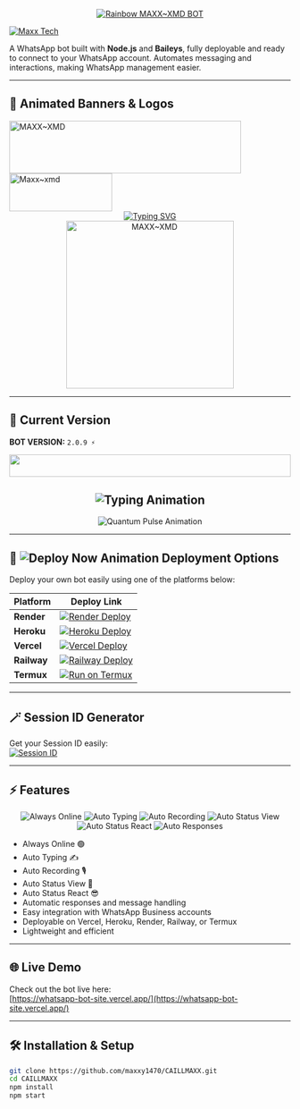 <p align="center">
  <a href="https://cooltext.com">
    <img src="https://readme-typing-svg.demolab.com?font=Fira+Code&size=60&duration=3000&color=ff0000,ff7f00,ffff00,00ff00,0000ff,4b0082,8f00ff&center=true&vCenter=true&width=900&height=100&lines=🌈+MAXX~XMD+BOT+🌈" alt="Rainbow MAXX~XMD BOT" />
  </a>
</p>

[![Maxx Tech](https://img.shields.io/badge/Maxx%20Tech-ALIVE-brightgreen?style=for-the-badge)]()

A WhatsApp bot built with **Node.js** and **Baileys**, fully deployable and ready to connect to your WhatsApp account. Automates messaging and interactions, making WhatsApp management easier.

---

## 🎨 Animated Banners & Logos

<a href="https://cooltext.com">
  <img src="https://images.cooltext.com/5741905.gif" width="415" height="94" alt="MAXX~XMD" />
</a>

<a href="https://cooltext.com">
  <img src="https://images.cooltext.com/5741908.png" width="184" height="68" alt="Maxx~xmd" />
</a>

<div align="center">
  <a href="https://git.io/typing-svg">
    <img src="https://readme-typing-svg.demolab.com?font=Rockwell&size=50&pause=1000&color=33ff00&center=true&width=910&height=100&lines=MAXX~OFFICIAL;Multi+Device+Whatsapp+Bot;Made+by+Maxx" alt="Typing SVG" />
  </a>
</div>

<div align="center">
  <img src="https://files.catbox.moe/8jx0q3.jpg" alt="MAXX~XMD" height="300">
</div>

---

## 📌 Current Version

**BOT VERSION:** `2.0.9 ⚡`

<p align="center">
  <img src="https://i.imgur.com/dBaSKWF.gif" height="40" width="100%">
</p>

<h2 align="center">
  <img src="https://readme-typing-svg.herokuapp.com?font=Fira+Code&size=25&duration=3000&color=00FF00&background=000000&center=true&vCenter=true&width=600&lines=⚡+MAXX+XMD+VERSION;🔥+The+Most+Powerful+WhatsApp+Bot;💻+Crafted+by+CARLY+MAXX;🚀+Next-Gen+Maxx+Technology;🌈+Fast+⚡+Secure+🔒+Reliable+✅" alt="Typing Animation">
</h2>

<p align="center">
  <img src="https://readme-typing-svg.demolab.com?font=Fira+Code&size=20&pause=500&color=FF00FF&background=000000&center=true&vCenter=true&width=500&lines=🟢+Maxx+bot:+Alive;💬+Responding+to+messages;💯+Auto+typing+on;🔥+Auto+react+ready;😁+Anti-link+sensitive;🚀+Deploying+WhatsApp+Bots;🔔+Always+Online!" alt="Quantum Pulse Animation">
</p>

---

## 🚀 <img src="https://readme-typing-svg.demolab.com?font=Fira+Code&size=40&pause=500&color=ff007f&center=true&width=800&height=60&lines=✨+DEPLOY+NOW+✨" alt="Deploy Now Animation"> Deployment Options

Deploy your own bot easily using one of the platforms below:

| Platform | Deploy Link |
|----------|-------------|
| **Render** | [![Render Deploy](https://img.shields.io/badge/RENDER-DEPLOY-1f1f1f?style=for-the-badge&logo=render)](https://render.com/deploy?repo=https://github.com/maxxy1470/CAILLMAXX) |
| **Heroku** | [![Heroku Deploy](https://img.shields.io/badge/HEROKU-DEPLOY-430098?style=for-the-badge&logo=heroku)](https://heroku.com/deploy?template=https://github.com/maxxy1470/CAILLMAXX) |
| **Vercel** | [![Vercel Deploy](https://img.shields.io/badge/VERCEL-DEPLOY-000000?style=for-the-badge&logo=vercel)](https://vercel.com/new/clone?repository-url=https://github.com/maxxy1470/CAILLMAXX) |
| **Railway** | [![Railway Deploy](https://img.shields.io/badge/RAILWAY-DEPLOY-ec4c2d?style=for-the-badge&logo=railway)](https://railway.app/new/template?template=https://github.com/maxxy1470/CAILLMAXX) |
| **Termux** | [![Run on Termux](https://img.shields.io/badge/TERMUX-RUN-00ff00?style=for-the-badge&logo=android)](https://termux.dev) |

---

## 🪄 Session ID Generator

Get your Session ID easily:  
[![Session ID](https://img.shields.io/badge/SESSIONID-GET-ffb703?style=for-the-badge&logo=javascript)](https://replit.com/@maxxy1470/Session-Generator)

---

## ⚡ Features

<p align="center">
  <img src="https://img.shields.io/badge/Always_Online-Active-brightgreen?style=for-the-badge&logo=ghost&logoColor=white&color=00ff00&labelColor=000000&animation=glow" alt="Always Online" />
  <img src="https://img.shields.io/badge/Auto_Typing-Enabled-yellow?style=for-the-badge&logo=keyboard&logoColor=white&color=ffff00&labelColor=000000&animation=glow" alt="Auto Typing" />
  <img src="https://img.shields.io/badge/Auto_Recording-On-orange?style=for-the-badge&logo=microphone&logoColor=white&color=ff7f00&labelColor=000000&animation=glow" alt="Auto Recording" />
  <img src="https://img.shields.io/badge/Auto_Status_View-Yes-blue?style=for-the-badge&logo=eye&logoColor=white&color=007fff&labelColor=000000&animation=glow" alt="Auto Status View" />
  <img src="https://img.shields.io/badge/Auto_Status_React-Yes-purple?style=for-the-badge&logo=smile&logoColor=white&color=8f00ff&labelColor=000000&animation=glow" alt="Auto Status React" />
  <img src="https://img.shields.io/badge/Auto_Responses-Yes-lightgrey?style=for-the-badge&logo=robot&logoColor=white&color=cccccc&labelColor=000000&animation=glow" alt="Auto Responses" />
</p>

- Always Online 🟢  
- Auto Typing ✍️  
- Auto Recording 🎙️  
- Auto Status View 👀  
- Auto Status React 😎  
- Automatic responses and message handling  
- Easy integration with WhatsApp Business accounts  
- Deployable on Vercel, Heroku, Render, Railway, or Termux  
- Lightweight and efficient  

---

## 🌐 Live Demo

Check out the bot live here:  
[https://whatsapp-bot-site.vercel.app/](https://whatsapp-bot-site.vercel.app/)

---

## 🛠️ Installation & Setup

```bash
git clone https://github.com/maxxy1470/CAILLMAXX.git
cd CAILLMAXX
npm install
npm start
